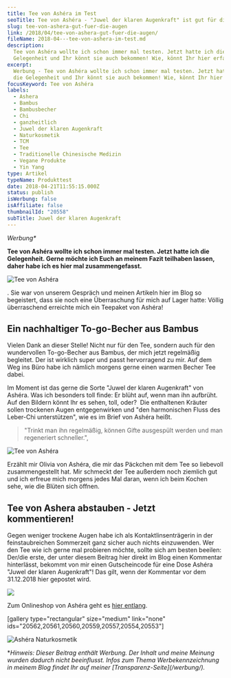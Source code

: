 ```yaml
---
title: Tee von Ashéra im Test
seoTitle: Tee von Ashéra - "Juwel der klaren Augenkraft" ist gut für die Augen
slug: tee-von-ashera-gut-fuer-die-augen
link: /2018/04/tee-von-ashera-gut-fuer-die-augen/
fileName: 2018-04---tee-von-ashera-im-test.md
description:
  Tee von Ashéra wollte ich schon immer mal testen. Jetzt hatte ich die
  Gelegenheit und Ihr könnt sie auch bekommen! Wie, könnt Ihr hier erfahren.
excerpt:
  Werbung - Tee von Ashéra wollte ich schon immer mal testen. Jetzt hatte ich
  die Gelegenheit und Ihr könnt sie auch bekommen! Wie, könnt Ihr hier erfahren.
focusKeyword: Tee von Ashéra
labels:
  - Ashera
  - Bambus
  - Bambusbecher
  - Chi
  - ganzheitlich
  - Juwel der klaren Augenkraft
  - Naturkosmetik
  - TCM
  - Tee
  - Traditionelle Chinesische Medizin
  - Vegane Produkte
  - Yin Yang
type: Artikel
typeName: Produkttest
date: 2018-04-21T11:55:15.000Z
status: publish
isWerbung: false
isAffiliate: false
thumbnailId: "20558"
subTitle: Juwel der klaren Augenkraft
---
```


<em>Werbung\*</em>

<strong>Tee von Ashéra wollte ich schon immer mal testen. Jetzt hatte ich die
Gelegenheit. Gerne möchte ich Euch an meinem Fazit teilhaben lassen, daher habe
ich es hier mal zusammengefasst.</strong>

![Tee von Ashéra](http://cardamonchai.com/wp-content/uploads/2018/04/39280301510_058a873b00_z-400x267.jpg)

. Sie war von unserem Gespräch und meinen Artikeln hier im Blog so begeistert,
dass sie noch eine Überraschung für mich auf Lager hatte: Völlig überraschend
erreichte mich ein Teepaket von Ashéra!

## Ein nachhaltiger To-go-Becher aus Bambus

Vielen Dank an dieser Stelle! Nicht nur für den Tee, sondern auch für den
wundervollen To-go-Becher aus Bambus, der mich jetzt regelmäßig begleitet. Der
ist wirklich super und passt hervorragend zu mir. Auf dem Weg ins Büro habe ich
nämlich morgens gerne einen warmen Becher Tee dabei.

Im Moment ist das gerne die Sorte "Juwel der klaren Augenkraft" von Ashéra. Was
ich besonders toll finde: Er blüht auf, wenn man ihn aufbrüht. Auf den Bildern
könnt Ihr es sehen, toll, oder?  Die enthaltenen Kräuter sollen trockenen Augen
entgegenwirken und "den harmonischen Fluss des Leber-Chi unterstützen", wie es
im Brief von Ashéra heißt.

<blockquote>"Trinkt man ihn regelmäßig, können Gifte ausgespült werden und man regeneriert schneller.",</blockquote>

![Tee von Ashéra](http://cardamonchai.com/wp-content/uploads/2018/04/40194925465_d935cc2e6e_z-400x267.jpg)

Erzählt mir Olivia von Ashéra, die mir das Päckchen mit dem Tee so liebevoll
zusammengestellt hat. Mir schmeckt der Tee außerdem noch ziemlich gut und ich
erfreue mich morgens jedes Mal daran, wenn ich beim Kochen sehe, wie die Blüten
sich öffnen.

## Tee von Ashera abstauben - Jetzt kommentieren!

Gegen weniger trockene Augen habe ich als Kontaktlinsenträgerin in der
feinstaubreichen Sommerzeit ganz sicher auch nichts einzuwenden. Wer den Tee wie
ich gerne mal probieren möchte, sollte sich am besten beeilen: Der/die erste,
der unter diesem Beitrag hier direkt im Blog einen Kommentar hinterlässt,
bekommt von mir einen Gutscheincode für eine Dose Ashéra "Juwel der klaren
Augenkraft"! Das gilt, wenn der Kommentar vor dem 31.12.2018 hier gepostet wird.

![](https://www.adcell.de/promotion/view/promoId/172497/slotId/80259)

Zum Onlineshop von Ashéra geht es
[hier entlang](https://www.adcell.de/promotion/click/promoId/172497/slotId/80259?param0=https%3A%2F%2Fwww.ashera-cosmetics.de%2Fshop%2F).

[gallery type="rectangular" size="medium" link="none"
ids="20562,20561,20560,20559,20557,20554,20553"]

![Ashéra Naturkosmetik](https://www.adcell.de/promotion/image/promoId/172492/slotId/80259)

<a href="https://www.adcell.de/promotion/click/promoId/172492/slotId/80259" target="_blank" rel="noopener">

</a>
*<em>Hinweis: Dieser Beitrag enthält Werbung. Der Inhalt und meine Meinung wurden dadurch nicht beeinflusst. Infos zum Thema Werbekennzeichnung in meinem Blog findet Ihr auf meiner  [Transparenz-Seite](/werbung/). </em>
